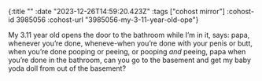 {:title ""
 :date "2023-12-26T14:59:20.423Z"
 :tags ["cohost mirror"]
 :cohost-id 3985056
 :cohost-url "3985056-my-3-11-year-old-ope"}

My 3.11 year old opens the door to the bathroom while I’m in it, says: papa, whenever you’re done, wheneve-when you’re done with your penis or butt, when you’re done pooping or peeing, or pooping _and_ peeing, papa when you’re done in the bathroom, can you go to the basement and get my baby yoda doll from out of the basement?
